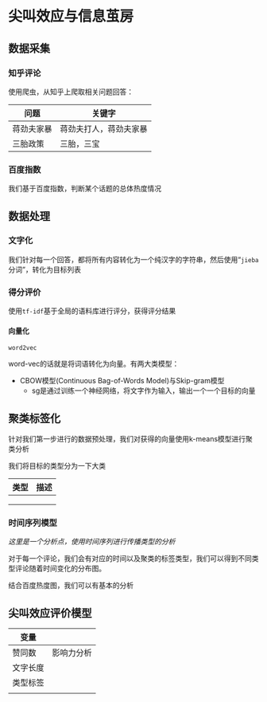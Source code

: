 # 尖叫效应与信息茧房

## 数据采集

### 知乎评论

使用爬虫，从知乎上爬取相关问题回答：

| 问题       | 关键字                 |
| ---------- | ---------------------- |
| 蒋劲夫家暴 | 蒋劲夫打人，蒋劲夫家暴 |
| 三胎政策   | 三胎，三宝             |

### 百度指数

我们基于百度指数，判断某个话题的总体热度情况

## 数据处理

### 文字化

我们针对每一个回答，都将所有内容转化为一个纯汉字的字符串，然后使用“`jieba`分词”，转化为目标列表

### 得分评价

使用`tf-idf`基于全局的语料库进行评分，获得评分结果

#### 向量化

`word2vec`

word-vec的话就是将词语转化为向量。有两大类模型：

- CBOW模型(Continuous Bag-of-Words Model)与Skip-gram模型
  - sg是通过训练一个神经网络，将文字作为输入，输出一个一个目标的向量

## 聚类标签化

针对我们第一步进行的数据预处理，我们对获得的向量使用k-means模型进行聚类分析

我们将目标的类型分为一下大类

| 类型 | 描述 |
| ---- | ---- |
|      |      |
|      |      |
|      |      |

### 时间序列模型

*这里是一个分析点，使用时间序列进行传播类型的分析*

对于每一个评论，我们会有对应的时间以及聚类的标签类型，我们可以得到不同类型评论随着时间变化的分布图。

结合百度热度图，我们可以有基本的分析

## 尖叫效应评价模型

| 变量     |            |
| -------- | ---------- |
| 赞同数   | 影响力分析 |
| 文字长度 |            |
| 类型标签 |            |
|          |            |

